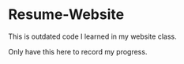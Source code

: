 # Resume-Website
This is outdated code I learned in my website class.

Only have this here to record my progress.
